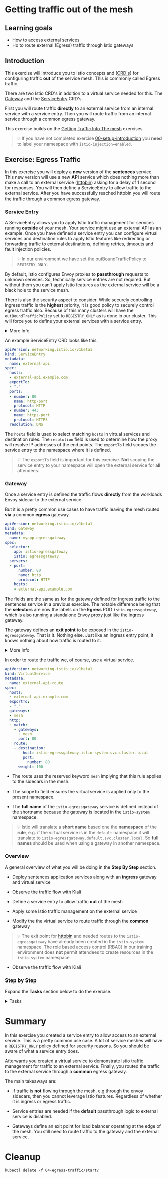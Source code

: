 [//]: # (Copyright, Eficode )
[//]: # (Origin: https://github.com/eficode-academy/istio-katas)
[//]: # (Tags: #sentences #kiali)

# Getting traffic out of the mesh

## Learning goals

- How to access external services
- Ho to route external (Egress) traffic through Istio gateways

## Introduction

This exercise will introduce you to Istio concepts 
and ([CRD's](https://kubernetes.io/docs/concepts/extend-kubernetes/api-extension/custom-resources/)) 
for configuring traffic **out** of the service mesh. This is commonly 
called Egress traffic.

There are two Istio CRD's in addition to a virtual service needed for this. 
The [Gateway](https://istio.io/latest/docs/reference/config/networking/gateway/#Gateway) 
and the [ServiceEntry](https://istio.io/latest/docs/reference/config/networking/service-entry/#ServiceEntry) 
CRD's. 

First you will route traffic **directly** to an external service from an internal 
service with a service entry. Then you will route traffic from an internal 
service through a common egress gateway. 

This exercise builds on the [Getting Traffic Into The mesh](03-ingress-traffic.md) exercises.

> :bulb: If you have not completed exercise 
> [00-setup-introduction](00-setup-introduction.md) you **need** to label 
> your namespace with `istio-injection=enabled`.

## Exercise: Egress Traffic

In this exercise you will deploy a **new** version of the **sentences** 
service. This new version will use a new **API** service which does nothing 
more than make a call to an external service ([httpbin](https://httpbin.org/)) 
asking for a delay of 1 second for responses. You will then define a ServiceEntry 
to allow traffic to the external service. After you have successfully reached 
httpbin you will route the traffic through a common egress gateway.

### Service Entry

A ServiceEntry allows you to apply Istio traffic management for services 
running **outside** of your mesh. Your service might use an external API 
as an example. Once you have defined a service entry you can configure 
virtual services and destination rules to apply Istio features like 
redirecting or forwarding traffic to external destinations, defining 
retries, timeouts and fault injection policies. 

> :bulb: In our environment we have set the outBoundTrafficPolicy to 
> `REGISTRY_ONLY`.

By default, Istio configures Envoy proxies to **passthrough** requests to 
unknown services. So, technically service entries are not required. But 
without them you can't apply Istio features as the external service will be 
a black hole to the service mesh.

There is also the security aspect to consider. While securely controlling 
ingress traffic is the **highest** priority, it is good policy to securely 
control egress traffic also. Because of this many clusters will have the 
`outBoundTrafficPolicy` set to `REGISTRY_ONLY` as is done in our cluster. 
This will force you to define your external services with a service entry.

<details>
    <summary> More Info </summary>

When you create a service entry it is added to Istio's internal service 
registry and traffic is allowed out of the mesh to the defined destination. 

Istio maintains an internal service registry containing the set of services, 
and their corresponding service endpoints, running in a service mesh. 
Istio uses the service registry to generate Envoy configuration.

> Istio does not provide service discovery, although most services are 
> automatically added to the registry by Pilot adapters that reflect the 
> discovered services of the underlying platform (Kubernetes, Consul, plain DNS). 
> Additional services can also be registered manually using a ServiceEntry 
> configuration.

</details>

An example ServiceEntry CRD looks like this.

```yaml
apiVersion: networking.istio.io/v1beta1
kind: ServiceEntry
metadata:
  name: external-api
spec:
  hosts:
  - external-api.example.com
  exportTo:
  - "."
  ports:
  - number: 80
    name: http-port
    protocol: HTTP
  - number: 443
    name: https-port
    protocol: HTTPS
  resolution: DNS
```

The `hosts` field is used to select matching `hosts` in virtual services 
and destination rules. The `resolution` field is used to determine how the 
proxy will resolve IP addresses of the end points. The `exportTo` field scopes 
the service entry to the namespace where it is defined.

> :bulb: The `exportTo` field is important for this exercise. **Not** 
> scoping the service entry to your namespace will open the external 
> service for **all** attendees. 

### Gateway

Once a service entry is defined the traffic flows **directly** from the 
workloads Envoy sidecar to the external service. 

But it is a pretty common use cases to have traffic leaving the mesh 
routed **via** a common **egress** gateway.

```yaml
apiVersion: networking.istio.io/v1beta1
kind: Gateway
metadata:
  name: myapp-egressgateway
spec:
  selector:
    app: istio-egressgateway
    istio: egressgateway
  servers:
  - port:
      number: 80
      name: http
      protocol: HTTP
    hosts:
    - external-api.example.com
```

The fields are the same as for the gateway defined for Ingress traffic to 
the sentences service in a previous exercise. The notable difference being 
that the **selectors** are now the labels on the **Egress** POD 
`istio-egressgateway`, which is also running a standalone Envoy proxy just like 
the ingress gateway.

The gateway defines an **exit point** to be exposed in the `istio-egressgateway`. 
That is it. Nothing else. Just like an ingress entry point, it knows nothing 
about how traffic is routed to it. 

<details>
    <summary> More Info </summary>

A Gateway **describes** a load balancer operating at the **edge** of the mesh 
receiving incoming or outgoing **HTTP/TCP** connections. The specification 
describes the ports to be expose, type of protocol, configuration for the 
load balancer, etc.

An Istio **Egress** gateway in a Kubernetes cluster consists, at a minimum, of a 
Deployment and a Service. Istio egress gateways are based on Envoy and have a 
**standalone** Envoy proxy. 

Inspecting our course environment would show something like:

```console
NAME                                       TYPE                                   
istio-egressgateway                        deployment  
istio-egressgateway                        service
istio-egressgateway-8679c48588-2p8vw       pod
```

Inspecting the POD would show something like:

```console
NAME                                    CONTAINERS
istio-egressgateway-8679c48588-2p8vw    istio-proxy
```

</details>

In order to route the traffic we, of course, use a virtual service. 

```yaml
apiVersion: networking.istio.io/v1beta1
kind: VirtualService
metadata:
  name: external-api-route
spec:
  hosts:
  - external-api.example.com
  exportTo:
  - "."
  gateways:
  - mesh
  http:
  - match:
    - gateways:
      - mesh
      port: 80
    route:
    - destination:
        host: istio-egressgateway.istio-system.svc.cluster.local
        port:
          number: 80
      weight: 100
```

- The route uses the reserved keyword `mesh` implying that this rule applies 
to the sidecars in the mesh. 

- The scopeTo field ensures the virtual service is applied only to the present 
namespace. 

- The **full name** of the `istio-egressgateway` service is defined instead 
of the shortname because the gateway is located in the `istio-system` namespace.

> :bulb: Istio will translate a **short name** based one the **namespace** of the 
> **rule**, e.g. if the virtual service is in the `default` namespace it will 
> translate to `istio-egressgateway.default.svc.cluster.local`. So **full names** 
> should be used when using a gateway in another namespace.

### Overview

A general overview of what you will be doing in the **Step By Step** section.

- Deploy sentences application services along with an **ingress** gateway and virtual service

- Observe the traffic flow with Kiali

- Define a service entry to allow traffic **out** of the mesh

- Apply some Istio traffic management on the external service

- Modify the the virtual service to route traffic through the **common** gateway

> :bulb: The exit point for [httpbin](http://httpbin.org) and needed routes to 
> the `istio-egressgateway` have already been created in the `istio-system` 
> namespace. The role based access control (RBAC) in our training environment 
> does **not** permit attendees to create resources in the `istio-system` 
> namespace.

- Observe the traffic flow with Kiali

### Step by Step

Expand the **Tasks** section below to do the exercise.

<details>
    <summary> Tasks </summary>

#### Task: Deploy sentences application along with ingress gateway and virtual service

___


Deploy `v2` of the sentences application services which has a new api service 
along with the ingress gateway entry point and virtual service.

```console
for file in 04-egress-traffic/start/*.yaml; do envsubst < $file | kubectl apply -f -; done
```

Make sure everything is in ready state.

```console
kubectl get gateway,se,vs,dr,svc,pods -n $STUDENT_NS
```

You should now see a gateway, two virtual services and a destination rule along 
with four services and pods running. It should look something like below.

```console
NAME                                    AGE
gateway.networking.istio.io/sentences   91m

NAME                                            GATEWAYS        HOSTS                                       AGE
virtualservice.networking.istio.io/name-route   ["mesh"]        ["name"]                                    91m
virtualservice.networking.istio.io/sentences    ["sentences"]   ["student1.sentences.istio.eficode.academy"]   91m

NAME                                                        HOST   AGE
destinationrule.networking.istio.io/name-destination-rule   name   91m

NAME                TYPE        CLUSTER-IP       EXTERNAL-IP   PORT(S)    AGE
service/age         ClusterIP   172.20.101.189   <none>        5000/TCP   91m
service/api         ClusterIP   172.20.8.90      <none>        5000/TCP   91m
service/name        ClusterIP   172.20.6.247     <none>        5000/TCP   91m
service/sentences   ClusterIP   172.20.109.183   <none>        5000/TCP   91m

NAME                                READY   STATUS    RESTARTS   AGE
pod/age-v1-7b9f67b7dc-gbftv         2/2     Running   0          91m
pod/api-v1-75f5bd69f8-l7ndk         2/2     Running   0          91m
pod/name-v1-795cf79f69-h4htd        2/2     Running   0          91m
pod/sentences-v2-75c766ff6c-f68bw   2/2     Running   0          91m
```

#### Task: Run the loop query script with the `hosts` entry

___


```console
./scripts/loop-query.sh -g $STUDENT_NS.sentences.$TRAINING_NAME.eficode.academy
```

#### Task: Observe the responses for the external service

___


Export the pod as an environment variable and tail the logs.

```console
export API_POD=$(kubectl get pod -l app=sentences,mode=api -o jsonpath={.items..metadata.name})
kubectl logs "$API_POD" --tail=20 --follow
```

You should see a response of 502(Bad Gateway) because there exists no service entry for 
the external service httpbin.

```console
INFO:werkzeug:127.0.0.1 - - [10/Aug/2021 12:07:41] "GET / HTTP/1.1" 200 -
WARNING:root:Response was: 502                      <-------------------- Bad Gateway Response
WARNING:root:Operation 'api' took 306.376ms
```

#### Task: Observe the traffic flow with Kiali

___


Go to Graph menu item and select the **Versioned app graph** from the drop 
down menu.

![No Service Entry](images/kiali-api-no-se.png)

As there is no service entry all traffic to the external service is blocked 
and it is a **black hole** to the service mesh.

#### Task: Define a service entry for httpbin.org

___


Create a service entry called `api-egress-se.yaml` in 
`04-egress-traffic/start/`.

```yaml
apiVersion: networking.istio.io/v1beta1
kind: ServiceEntry
metadata:
  name: httpbin
spec:
  hosts:
  - httpbin.org
  exportTo:
  - "."
  ports:
  - number: 80
    name: http-port
    protocol: HTTP
  - number: 443
    name: https-port
    protocol: HTTPS
  resolution: DNS
```

Apply the service entry.

```console
kubectl apply -f 04-egress-traffic/start/api-egress-se.yaml
```

#### Task: Observe the responses for the external service

___


Export the pod as an environment variable and tail the logs.

```console
export API_POD=$(kubectl get pod -l app=sentences,mode=api -o jsonpath={.items..metadata.name})
kubectl logs "$API_POD" --tail=20 --follow
```

Now you should be getting a 200(OK) response from the external service. 

```console
INFO:werkzeug:127.0.0.1 - - [10/Aug/2021 12:21:14] "GET / HTTP/1.1" 200 -
WARNING:root:Response was: 200                <-------------------- OK Response
WARNING:root:Operation 'api' took 374.259ms
```

#### Task: Observe the traffic flow with Kiali

___


Go to Graph menu item and select the **Versioned app graph** from the drop 
down menu.

![Service Entry](images/kiali-api-se.png)

Now Kiali recognizes the external service because of the service entry and it 
is no longer a black hole.

#### Task: Create a virtual service with a timeout of 0.5 seconds

___


Basically all we have done so far is to add an entry for httpbin to Istio's 
internal service registry. But we can now apply some of the Istio features to 
external service. To demonstrate this you will create a virtual service for 
traffic to httpbin with a timeout of `0.5s`.

> The api service asks httpbin.org for a response delay of 1 second.

Create a file called `api-egress-vs.yaml` in 
`04-egress-traffic/start/`.

```yaml
apiVersion: networking.istio.io/v1beta1
kind: VirtualService
metadata:
  name: httpbin
spec:
  hosts:
    - httpbin.org
  exportTo:
  - "."
  http:
  - timeout: 0.5s
    route:
      - destination:
          host: httpbin.org
        weight: 100
```

Apply the virtual service.

```console
kubectl apply -f 04-egress-traffic/start/api-egress-vs.yaml
```

#### Task: Observe the responses for the external service

___


Export the pod as an environment variable and tail the logs.

```console
export API_POD=$(kubectl get pod -l app=sentences,mode=api -o jsonpath={.items..metadata.name})
kubectl logs "$API_POD" --tail=20 --follow
```

Now you should be getting a 504(Gateway Timeout) response from the external service. 

```console
INFO:werkzeug:127.0.0.1 - - [10/Aug/2021 13:29:11] "GET / HTTP/1.1" 200 -
WARNING:root:Response was: 504                <-------------------- 504 Gateway Timeout
WARNING:root:Operation 'api' took 504.809ms
```

Change the timeout to something greater than 1 second and ensure that you get 200(OK) responses.

#### Task: Modify the the virtual service to route traffic through the common gateway

___


**Modify the `api-egress-vs.yaml` from previous step**

```yaml
apiVersion: networking.istio.io/v1beta1
kind: VirtualService
metadata:
  name: httpbin
spec:
  hosts:
  - httpbin.org
  exportTo:
  - "."
  gateways:
  - mesh
  http:
  - match:
    - gateways:
      - mesh
      port: 80
    route:
    - destination:
        host: istio-egressgateway.istio-system.svc.cluster.local        
        port:
          number: 80
      weight: 100
```

Apply the changes.

```console
kubectl apply -f 04-egress-traffic/start/api-egress-vs.yaml
```

#### Task: Observe the responses for the external service

___

Export the pod as an environment variable and tail the logs.

```console
export API_POD=$(kubectl get pod -l app=sentences,mode=api -o jsonpath={.items..metadata.name})
kubectl logs "$API_POD" --tail=20 --follow
```

You should be getting a 200(OK) response from the external service. 

```console
INFO:werkzeug:127.0.0.1 - - [10/Aug/2021 12:21:14] "GET / HTTP/1.1" 200 -
WARNING:root:Response was: 200                <-------------------- OK Response
WARNING:root:Operation 'api' took 374.259ms
```

#### Task: Observe the traffic flow with Kiali

___


Go to Graph menu item and select the **Versioned app graph** from the drop 
down menu. Select the checkboxes as shown in the below image.

You will see traffic to the sentences service entering through the ingress 
gateway in the `istio-ingress` namespace. Traffic from the api service is now 
leaving through the common egress gateway in the `istio-system` namespace.

![API Egress](images/kiali-api-egress.png)

</details>

# Summary

In this exercise you created a service entry to allow access to an 
external service. This is a pretty common use case. A lot of service 
meshes will have a `REGISTRY_ONLY` policy defined for security reasons. 
So you should be aware of what a service entry does.

Afterwards you created a virtual service to demonstrate Istio traffic 
management for traffic to an external service. Finally, you routed the 
traffic to the external service through a **common** egress gateway. 

The main takeaways are:

- If traffic is **not** flowing through the mesh, e.g through the 
envoy sidecars, then you cannot leverage Istio features. Regardless 
of whether it is ingress or egress traffic.

- Service entries are needed if the **default** passthrough logic to 
external service is disabled.

- Gateways define an exit point for load balancer operating at the edge of 
the mesh. You still need to route traffic to the gateway and the external 
service.

# Cleanup

```console
kubectl delete -f 04-egress-traffic/start/
```
